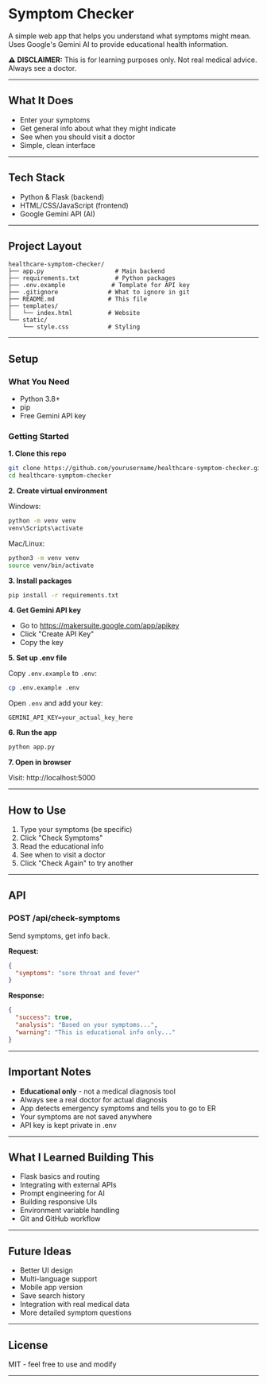 # Symptom Checker

A simple web app that helps you understand what symptoms might mean. Uses Google's Gemini AI to provide educational health information.

**⚠️ DISCLAIMER:** This is for learning purposes only. Not real medical advice. Always see a doctor.

---

## What It Does

- Enter your symptoms
- Get general info about what they might indicate
- See when you should visit a doctor
- Simple, clean interface

---

## Tech Stack

- Python & Flask (backend)
- HTML/CSS/JavaScript (frontend)
- Google Gemini API (AI)

---

## Project Layout

```
healthcare-symptom-checker/
├── app.py                    # Main backend
├── requirements.txt          # Python packages
├── .env.example             # Template for API key
├── .gitignore              # What to ignore in git
├── README.md               # This file
├── templates/
│   └── index.html          # Website
└── static/
    └── style.css           # Styling
```

---

## Setup

### What You Need

- Python 3.8+
- pip
- Free Gemini API key

### Getting Started

**1. Clone this repo**
```bash
git clone https://github.com/yourusername/healthcare-symptom-checker.git
cd healthcare-symptom-checker
```

**2. Create virtual environment**

Windows:
```bash
python -m venv venv
venv\Scripts\activate
```

Mac/Linux:
```bash
python3 -m venv venv
source venv/bin/activate
```

**3. Install packages**
```bash
pip install -r requirements.txt
```

**4. Get Gemini API key**

- Go to https://makersuite.google.com/app/apikey
- Click "Create API Key"
- Copy the key

**5. Set up .env file**

Copy `.env.example` to `.env`:
```bash
cp .env.example .env
```

Open `.env` and add your key:
```
GEMINI_API_KEY=your_actual_key_here
```

**6. Run the app**
```bash
python app.py
```

**7. Open in browser**

Visit: http://localhost:5000

---

## How to Use

1. Type your symptoms (be specific)
2. Click "Check Symptoms"
3. Read the educational info
4. See when to visit a doctor
5. Click "Check Again" to try another

---

## API

### POST /api/check-symptoms

Send symptoms, get info back.

**Request:**
```json
{
  "symptoms": "sore throat and fever"
}
```

**Response:**
```json
{
  "success": true,
  "analysis": "Based on your symptoms...",
  "warning": "This is educational info only..."
}
```

---

## Important Notes

- **Educational only** - not a medical diagnosis tool
- Always see a real doctor for actual diagnosis
- App detects emergency symptoms and tells you to go to ER
- Your symptoms are not saved anywhere
- API key is kept private in .env

---

## What I Learned Building This

- Flask basics and routing
- Integrating with external APIs
- Prompt engineering for AI
- Building responsive UIs
- Environment variable handling
- Git and GitHub workflow

---

## Future Ideas

- Better UI design
- Multi-language support
- Mobile app version
- Save search history
- Integration with real medical data
- More detailed symptom questions

---

## License

MIT - feel free to use and modify

---
